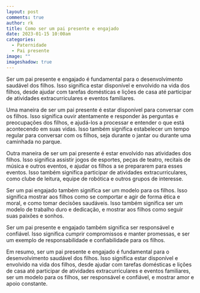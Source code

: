 ```yaml
---
layout: post
comments: true
author: rk
title: Como ser um pai presente e engajado
date: 2023-01-15 10:00am
categories:
  - Paternidade
  - Pai presente
image: ""
imageshadow: true
---
```

Ser um pai presente e engajado é fundamental para o desenvolvimento saudável dos filhos. Isso significa estar disponível e envolvido na vida dos filhos, desde ajudar com tarefas domésticas e lições de casa até participar de atividades extracurriculares e eventos familiares.

Uma maneira de ser um pai presente é estar disponível para conversar com os filhos. Isso significa ouvir atentamente e responder às perguntas e preocupações dos filhos, e ajudá-los a processar e entender o que está acontecendo em suas vidas. Isso também significa estabelecer um tempo regular para conversar com os filhos, seja durante o jantar ou durante uma caminhada no parque.

Outra maneira de ser um pai presente é estar envolvido nas atividades dos filhos. Isso significa assistir jogos de esportes, peças de teatro, recitais de música e outros eventos, e ajudar os filhos a se prepararem para esses eventos. Isso também significa participar de atividades extracurriculares, como clube de leitura, equipe de robótica e outros grupos de interesse.

Ser um pai engajado também significa ser um modelo para os filhos. Isso significa mostrar aos filhos como se comportar e agir de forma ética e moral, e como tomar decisões saudáveis. Isso também significa ser um modelo de trabalho duro e dedicação, e mostrar aos filhos como seguir suas paixões e sonhos.

Ser um pai presente e engajado também significa ser responsável e confiável. Isso significa cumprir compromissos e manter promessas, e ser um exemplo de responsabilidade e confiabilidade para os filhos.

Em resumo, ser um pai presente e engajado é fundamental para o desenvolvimento saudável dos filhos. Isso significa estar disponível e envolvido na vida dos filhos, desde ajudar com tarefas domésticas e lições de casa até participar de atividades extracurriculares e eventos familiares, ser um modelo para os filhos, ser responsável e confiável, e mostrar amor e apoio constante.